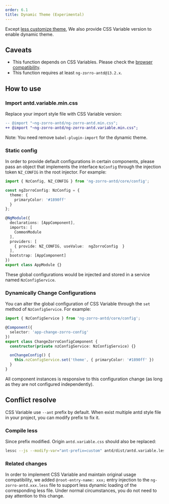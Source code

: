 ```yaml
---
order: 6.1
title: Dynamic Theme (Experimental)
---
```


Except [less customize theme](/docs/customize-theme/en), We also provide CSS Variable version to enable dynamic theme.

## Caveats

- This function depends on CSS Variables. Please check the [browser compatibility](https://caniuse.com/css-variables).
- This function requires at least `ng-zorro-antd@13.2.x`.

## How to use

### Import antd.variable.min.css

Replace your import style file with CSS Variable version:

```diff
-- @import "~ng-zorro-antd/ng-zorro-antd.min.css";
++ @import "~ng-zorro-antd/ng-zorro-antd.variable.min.css";
```

Note: You need remove `babel-plugin-import` for the dynamic theme.

### Static config

In order to provide default configurations in certain components, please pass an object that implements the interface `NzConfig` through the injection token `NZ_CONFIG` in the root injector. For example:

```typescript
import { NzConfig, NZ_CONFIG } from 'ng-zorro-antd/core/config';

const ngZorroConfig: NzConfig = {
  theme: {
    primaryColor: '#1890ff'
  }
};

@NgModule({
  declarations: [AppComponent],
  imports: [
    CommonModule
  ],
  providers: [
    { provide: NZ_CONFIG, useValue:  ngZorroConfig  }
  ],
  bootstrap: [AppComponent]
})
export class AppModule {}
```

These global configurations would be injected and stored in a service named `NzConfigService`.

### Dynamically Change Configurations

You can alter the global configuration of CSS Variable through the `set` method of `NzConfigService`. For example:

```typescript
import { NzConfigService } from 'ng-zorro-antd/core/config';

@Component({
  selector: 'app-change-zorro-config'
})
export class ChangeZorroConfigComponent {
  constructor(private nzConfigService: NzConfigService) {}

  onChangeConfig() {
    this.nzConfigService.set('theme', { primaryColor: '#1890ff' })
  }
}
```

All component instances is responsive to this configuration change (as long as they are not configured independently).

## Conflict resolve

CSS Variable use `--ant` prefix by default. When exist multiple antd style file in your project, you can modify prefix to fix it.

### Compile less

Since prefix modified. Origin `antd.variable.css` should also be replaced:

```bash
lessc --js --modify-var="ant-prefix=custom" antd/dist/antd.variable.less modified.css
```

### Related changes

In order to implement CSS Variable and maintain original usage compatibility, we added `@root-entry-name: xxx;` entry injection to the `ng-zorro-antd.xxx.less` file to support less dynamic loading of the corresponding less file. Under normal circumstances, you do not need to pay attention to this change.
